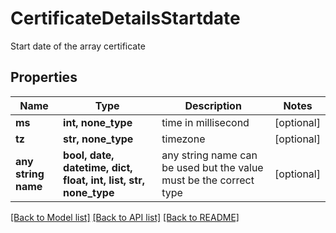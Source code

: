 # CertificateDetailsStartdate

Start date of the array certificate

## Properties
Name | Type | Description | Notes
------------ | ------------- | ------------- | -------------
**ms** | **int, none_type** | time in millisecond | [optional] 
**tz** | **str, none_type** | timezone | [optional] 
**any string name** | **bool, date, datetime, dict, float, int, list, str, none_type** | any string name can be used but the value must be the correct type | [optional]

[[Back to Model list]](../README.md#documentation-for-models) [[Back to API list]](../README.md#documentation-for-api-endpoints) [[Back to README]](../README.md)


